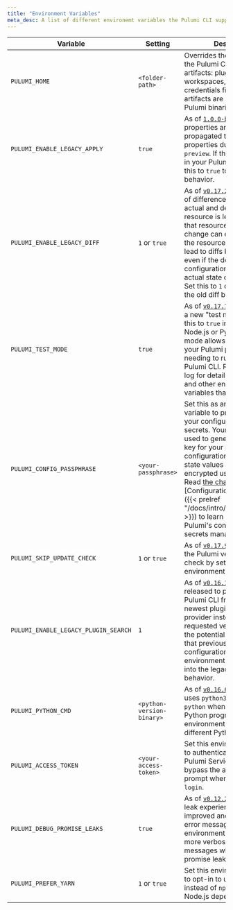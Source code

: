 ```yaml
---
title: "Environment Variables"
meta_desc: A list of different environemt variables the Pulumi CLI supports.
---
```


| Variable | Setting | Description |
|----------|---------|-------------|
| `PULUMI_HOME` | `<folder-path>` | Overrides the folder where the Pulumi CLI stores its artifacts: plugins, workspaces, templates, and credentials file. By default, artifacts are stored next to Pulumi binaries in `~/.pulumi`. |
| `PULUMI_ENABLE_LEGACY_APPLY` | `true`| As of [`1.0.0-beta1`](https://github.com/pulumi/pulumi/blob/master/CHANGELOG.md#100-beta1-2019-08-13), input properties are no longer propagated to missing output properties during a `pulumi preview`. If this causes issues in your Pulumi program, set this to `true` to enable the old behavior. |
| `PULUMI_ENABLE_LEGACY_DIFF` | `1` or `true` | As of [`v0.17.23`](https://github.com/pulumi/pulumi/blob/master/CHANGELOG.md#01723-2019-07-16), the detection of differences between the actual and desired state of a resource is left entirely up to that resource's provider. This change can expose bugs in the resource providers that lead to diffs being present even if the desired configuration matches the actual state of the resource. Set this to `1` or `true` to enable the old diff behavior. |
| `PULUMI_TEST_MODE` | `true` | As of [`v0.17.7`](https://github.com/pulumi/pulumi/blob/master/CHANGELOG.md#0177-2019-04-17), you can enable a new "test mode" by setting this to `true` in either the Node.js or Python SDK. This mode allows you to unit test your Pulumi programs without needing to run them using the Pulumi CLI. Read the change log for details on limitations and other environment variables that must be set. |
| `PULUMI_CONFIG_PASSPHRASE` | `<your-passphrase>` | Set this as an environment variable to protect and unlock your configuration values and secrets. Your passphrase is used to generate a unique key for your stack, and configuration and encrypted state values are then encrypted using `AES-256-GCM`. Read [the change log](https://github.com/pulumi/pulumi/blob/master/CHANGELOG.md#secrets-and-pluggable-encryption) and [Configuration and Secrets]({{< prelref "/docs/intro/concepts/config" >}}) to learn more about Pulumi's configuration and secrets management system. |
| `PULUMI_SKIP_UPDATE_CHECK` | `1` or `true` | As of [`v0.17.9`](https://github.com/pulumi/pulumi/blob/master/CHANGELOG.md#0179-2019-04-30), you may skip the Pulumi version update check by setting this environment variable. |
| `PULUMI_ENABLE_LEGACY_PLUGIN_SEARCH` | `1` | As of [`v0.16.18`](https://github.com/pulumi/pulumi/blob/master/CHANGELOG.md#01618-2019-03-01), a fix has been released to prevent the Pulumi CLI from loading the newest plugin for a resource provider instead of the requested version. This has the potential to disrupt users that previously had working configurations. Set this environment variable to opt into the legacy plugin load behavior. |
| `PULUMI_PYTHON_CMD` | `<python-version-binary>` | As of [`v0.16.6`](https://github.com/pulumi/pulumi/blob/master/CHANGELOG.md#0166-2018-11-28), the Pulumi CLI uses `python3` instead of `python` when running a Python program. Set this environment variable to run a different Python binary. |
| `PULUMI_ACCESS_TOKEN` | `<your-access-token>` | Set this environment variable to authenticate into the Pulumi Service backend and bypass the access token prompt when running `pulumi login`. |
| `PULUMI_DEBUG_PROMISE_LEAKS` | `true` | As of [`v0.12.2`](https://github.com/pulumi/pulumi/blob/master/CHANGELOG.md#0166-2018-11-28), the promise leak experience has been improved and shows a simple error message. Set this environment variable to get more verbose error messages when debugging promise leaks. |
| `PULUMI_PREFER_YARN` | `1` or `true` | Set this environment variable to opt-in to using `yarn` instead of `npm` for installing Node.js dependencies. |
